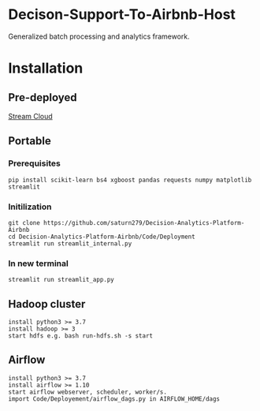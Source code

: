 # Decison-Support-To-Airbnb-Host
Generalized batch processing and analytics framework.
# Installation
## Pre-deployed

[Stream Cloud](https://malvikasharma01-decison-support-to-airbnb-host-app-exf9k2.streamlitapp.com/)

## Portable
### Prerequisites
```
pip install scikit-learn bs4 xgboost pandas requests numpy matplotlib streamlit 
```
### Initilization
```
git clone https://github.com/saturn279/Decision-Analytics-Platform-Airbnb
cd Decision-Analytics-Platform-Airbnb/Code/Deployment
streamlit run streamlit_internal.py 
```
### In new terminal
```
streamlit run streamlit_app.py
```
## Hadoop cluster
```
install python3 >= 3.7
install hadoop >= 3
start hdfs e.g. bash run-hdfs.sh -s start
```
## Airflow
```
install python3 >= 3.7
install airflow >= 1.10
start airflow webserver, scheduler, worker/s.
import Code/Deployement/airflow_dags.py in AIRFLOW_HOME/dags
```
